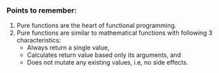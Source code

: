 ### Points to remember:
1. Pure functions are the heart of functional programming.
2. Pure functions are similar to mathematical functions with following 3 characteristics:
    * Always return a single value,
    * Calculates return value based only its arguments, and
    * Does not mutate any existing values, i.e, no side effects.
